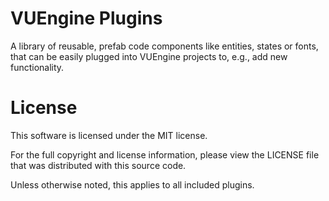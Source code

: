 # VUEngine Plugins

A library of reusable, prefab code components like entities, states or fonts, that can be easily plugged into VUEngine projects to, e.g., add new functionality.


# License

This software is licensed under the MIT license.

For the full copyright and license information, please view the LICENSE file that was distributed with this source code.

Unless otherwise noted, this applies to all included plugins.